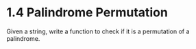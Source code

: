 # 1.4 Palindrome Permutation

Given a string, write a function to check if it is a permutation of a palindrome.